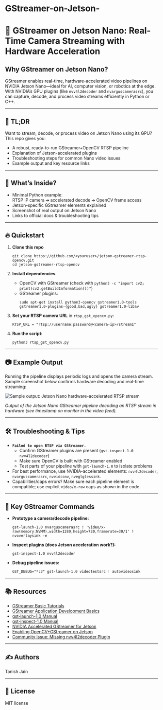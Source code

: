 # GStreamer-on-Jetson-

# 🚀 GStreamer on Jetson Nano: Real-Time Camera Streaming with Hardware Acceleration

## Why GStreamer on Jetson Nano?

GStreamer enables real-time, hardware-accelerated video pipelines on NVIDIA Jetson Nano—ideal for AI, computer vision, or robotics at the edge. With NVIDIA’s GPU plugins (like `nvv4l2decoder` and `nvarguscamerasrc`), you can capture, decode, and process video streams efficiently in Python or C++.

---

## 🌟 TL;DR

Want to stream, decode, or process video on Jetson Nano using its GPU?  
This repo gives you:
- A robust, ready-to-run GStreamer+OpenCV RTSP pipeline
- Explanation of Jetson-accelerated plugins
- Troubleshooting steps for common Nano video issues
- Example output and key resource links

---

## 🧐 What’s Inside?

- Minimal Python example:  
  RTSP IP camera ➔ accelerated decode ➔ OpenCV frame access
- Jetson-specific GStreamer elements explained
- Screenshot of real output on Jetson Nano
- Links to official docs & troubleshooting tips

---

## 🔥 Quickstart

1. **Clone this repo**
    ```
    git clone https://github.com/<youruser>/jetson-gstreamer-rtsp-opencv.git
    cd jetson-gstreamer-rtsp-opencv
    ```

2. **Install dependencies**
    - OpenCV with GStreamer (check with `python3 -c "import cv2; print(cv2.getBuildInformation())"`)
    - GStreamer plugins:
      ```
      sudo apt-get install python3-opencv gstreamer1.0-tools gstreamer1.0-plugins-{good,bad,ugly} gstreamer1.0-libav
      ```

3. **Set your RTSP camera URL** in `rtsp_gst_opencv.py`:
    ```
    RTSP_URL = "rtsp://username:password@<camera-ip>/stream1"
    ```

4. **Run the script:**
    ```
    python3 rtsp_gst_opencv.py
    ```

---

## 📷 Example Output

Running the pipeline displays periodic logs and opens the camera stream.  
Sample screenshot below confirms hardware decoding and real-time streaming:

![Sample output: Jetson Nano hardware-accelerated RTSP stream]("C:\Users\tanis\Downloads\img.jpg")

*Output of the Jetson Nano GStreamer pipeline decoding an RTSP stream in hardware (see timestamp on monitor in the video feed).*

---

## 🛠️ Troubleshooting & Tips

- **`Failed to open RTSP via GStreamer.`**
    - Confirm GStreamer plugins are present (`gst-inspect-1.0 nvv4l2decoder`)
    - Make sure OpenCV is built with GStreamer enabled
    - Test parts of your pipeline with `gst-launch-1.0` to isolate problems
- For best performance, use NVIDIA-accelerated elements: `nvv4l2decoder`, `nvarguscamerasrc`, `nvvidconv`, `nveglglessink`.
- Capabilities/caps errors? Make sure each pipeline element is compatible; use explicit `video/x-raw` caps as shown in the code.

---

## 🏃 Key GStreamer Commands

- **Prototype a camera/decode pipeline:**
    ```
    gst-launch-1.0 nvarguscamerasrc ! 'video/x-raw(memory:NVMM),width=1280,height=720,framerate=30/1' ! nvoverlaysink -e
    ```
- **Inspect plugins (does Jetson acceleration work?):**
    ```
    gst-inspect-1.0 nvv4l2decoder
    ```
- **Debug pipeline issues:**
    ```
    GST_DEBUG="*:3" gst-launch-1.0 videotestsrc ! autovideosink
    ```

---

## 📚 Resources

- [GStreamer Basic Tutorials](https://gstreamer.freedesktop.org/documentation/tutorials/basic/index.html)
- [GStreamer Application Development Basics](https://gstreamer.freedesktop.org/documentation/application-development/introduction/basics.html)
- [gst-launch-1.0 Manual](https://gstreamer.freedesktop.org/documentation/tools/gst-launch.html)
- [gst-inspect-1.0 Manual](https://gstreamer.freedesktop.org/documentation/tools/gst-inspect.html)
- [NVIDIA Accelerated GStreamer for Jetson](https://docs.nvidia.com/jetson/archives/r34.1/DeveloperGuide/text/SD/Multimedia/AcceleratedGstreamer.html)
- [Enabling OpenCV+GStreamer on Jetson](https://forums.developer.nvidia.com/t/how-to-install-opencv-with-gstreamer-capabilities/108774)
- [Community Issue: Missing nvv4l2decoder Plugin](https://github.com/dusty-nv/jetson-inference/issues/1727)

---

## ✍️ Authors

Tanish Jain

---

## 📜 License

MIT license

